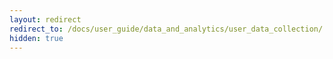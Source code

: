 ```yaml
---
layout: redirect
redirect_to: /docs/user_guide/data_and_analytics/user_data_collection/
hidden: true
---
```

